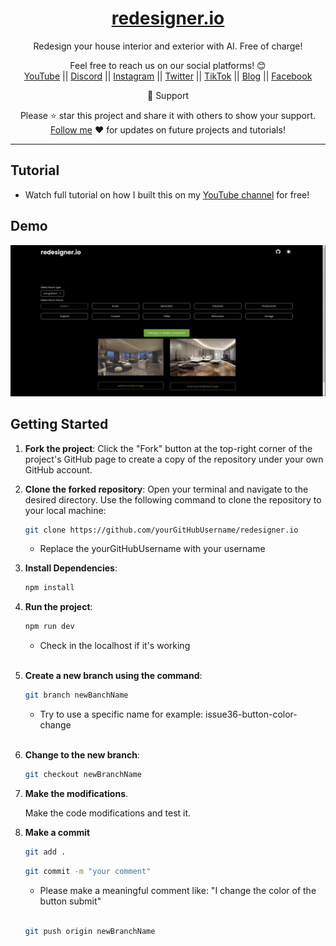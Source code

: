<div align="center">
  
  <h1><a href="https://www.redesigner.io/">redesigner.io</a></h1>

Redesign your house interior and exterior with AI.
Free of charge!</span>

Feel free to reach us on our social platforms! 😊 <br />
<a href="https://www.youtube.com/@bgwebagency">YouTube</a> || <a href="https://discord.com/invite/62VR3MMCVm">Discord</a> || <a href="https://www.instagram.com/bgwebagency">Instagram</a> || <a href="https://www.twitter.com/kirankdash">Twitter</a> || <a href="https://www.tiktok.com/@bgwebagency">TikTok</a> || <a href="https://www.bgwebagency.in">Blog</a> || <a href="https://www.facebook.com/bgwebagency">Facebook</a>

🙏 Support

Please ⭐️ star this project and share it with others to show your support. [Follow me](https://github.com/kirandash) ❤️ for updates on future projects and tutorials!

---

</div>

## Tutorial

- Watch full tutorial on how I built this on my [YouTube channel](https://youtu.be/4YXUGuo9OM4) for free!


## Demo

![](./public/screen-capture.gif)

## Getting Started

1. **Fork the project**: Click the "Fork" button at the top-right corner of the project's GitHub page to create a copy of the repository under your own GitHub account.

2. **Clone the forked repository**: Open your terminal and navigate to the desired directory. Use the following command to clone the repository to your local machine:

   ```bash
   git clone https://github.com/yourGitHubUsername/redesigner.io
   ```

   - Replace the yourGitHubUsername with your username

3. **Install Dependencies**:

   ```bash
   npm install
   ```

4. **Run the project**:

   ```bash
   npm run dev
   ```

   - Check in the localhost if it's working
     \
     <br>

5. **Create a new branch using the command**:

   ```bash
   git branch newBanchName
   ```

   - Try to use a specific name for example: issue36-button-color-change
     \
     <br>

6. **Change to the new branch**:

   ```bash
   git checkout newBranchName
   ```

7. **Make the modifications**.

   Make the code modifications and test it.

8. **Make a commit**

   ```bash
   git add .
   ```

   ```bash
   git commit -m "your comment"
   ```

   - Please make a meaningful comment like: "I change the color of the button submit"
     \
     <br>

   ```bash
   git push origin newBranchName
   ```
